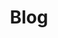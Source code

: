 ---
title: Blog
linkTitle: Blog
# aliases: "/blogs"
menu:
  main:
    weight: 30
description: About bRPC blogs.
---